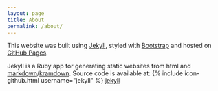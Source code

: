 ```yaml
---
layout: page
title: About
permalink: /about/
---
```


This website was built using [Jekyll](http://jekyllrb.com), styled with [Bootstrap](http://getbootstrap.com) and hosted on [GitHub Pages](https://pages.github.com).

Jekyll is a Ruby app for generating static websites from html and [markdown](http://daringfireball.net/projects/markdown/)/[kramdown](http://kramdown.gettalong.org). Source code is available at: {% include icon-github.html username="jekyll" %} [jekyll](https://github.com/jekyll/jekyll)
